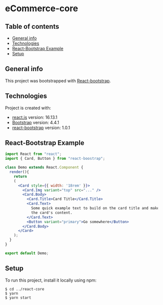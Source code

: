 # eCommerce-core

## Table of contents
* [General info](#general-info)
* [Technologies](#technologies)
* [React-Bootstrap Example](#react-bootstrap-example)
* [Setup](#setup)


## General info
This project was bootstrapped with [React-bootstrap](https://react-bootstrap.github.io/).


## Technologies
Project is created with:
* [react.js](https://reactjs.org) version: 16.13.1
* [Bootstrap](getbootstrap.com) version: 4.4.1
* [react-bootstrap](https://react-bootstrap.github.io) version: 1.0.1


## React-Bootstrap Example

```jsx
import React from "react";
import { Card, Button } from "react-boostrap";

class Demo extends React.Component {
  render(){
    return
    (
      <Card style={{ width: '18rem' }}>
        <Card.Img variant="top" src="..." />
        <Card.Body>
          <Card.Title>Card Title</Card.Title>
          <Card.Text>
            Some quick example text to build on the card title and make up the bulk of
            the card's content.
          </Card.Text>
          <Button variant="primary">Go somewhere</Button>
        </Card.Body>
      </Card>
    );
  }
}

export default Demo;
```

## Setup
To run this project, install it locally using npm:

```
$ cd ../react-core 
$ yarn
$ yarn start
```
